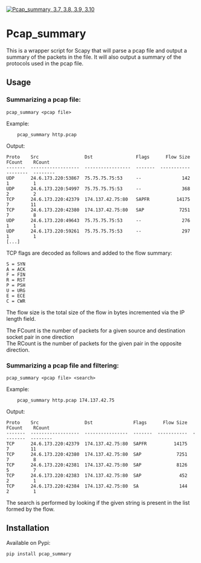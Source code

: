 [![Pcap_summary, 3.7, 3.8, 3.9, 3.10](https://github.com/craigarms/pcap_summary/actions/workflows/python-package.yml/badge.svg)](https://github.com/craigarms/pcap_summary/actions/workflows/python-package.yml)

# Pcap_summary

This is a wrapper script for Scapy that will parse a pcap file and output a summary of the packets in the file. 
It will also output a summary of the protocols used in the pcap file.

## Usage

### Summarizing a pcap file:

    pcap_summary <pcap file>

Example:
    
        pcap_summary http.pcap

Output:
```
Proto    Src                 Dst                Flags      Flow Size    FCount    RCount
-------  ------------------  -----------------  -------  -----------  --------  --------
UDP      24.6.173.220:53867  75.75.75.75:53     --               142         1         1
UDP      24.6.173.220:54997  75.75.75.75:53     --               368         2         2
TCP      24.6.173.220:42379  174.137.42.75:80   SAPFR          14175         7        11
TCP      24.6.173.220:42380  174.137.42.75:80   SAP             7251         7         8
UDP      24.6.173.220:49643  75.75.75.75:53     --               276         1         1
UDP      24.6.173.220:59261  75.75.75.75:53     --               297         1         1
[...]
```

TCP flags are decoded as follows and added to the flow summary:

    S = SYN
    A = ACK
    F = FIN
    R = RST
    P = PSH
    U = URG
    E = ECE
    C = CWR

The flow size is the total size of the flow in bytes incremented via the IP length field.

The FCount is the number of packets for a given source and destination socket pair in one direction  
The RCount is the number of packets for the given pair in the opposite direction.


### Summarizing a pcap file and filtering:
    
    pcap_summary <pcap file> <search>

Example:
    
        pcap_summary http.pcap 174.137.42.75

Output:
```
Proto    Src                 Dst               Flags      Flow Size    FCount    RCount
-------  ------------------  ----------------  -------  -----------  --------  --------
TCP      24.6.173.220:42379  174.137.42.75:80  SAPFR          14175         7        11
TCP      24.6.173.220:42380  174.137.42.75:80  SAP             7251         7         8
TCP      24.6.173.220:42381  174.137.42.75:80  SAP             8126         5         7
TCP      24.6.173.220:42383  174.137.42.75:80  SAP              452         2         1
TCP      24.6.173.220:42384  174.137.42.75:80  SA               144         2         1
```

The search is performed by looking if the given string is present in the list formed by the flow.

## Installation

Available on Pypi:

    pip install pcap_summary
